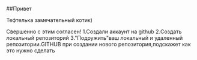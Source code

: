 ##Привет

Тефтелька замечательный котик)

Свершенно с этим согласен!
1.Создали аккаунт на github
2.Создать локальный репозиторий
3."Подружить"ваш локальный и удаленный репозитории.GITHUB при создании нового репозитория,подскажет как это нужно сделать